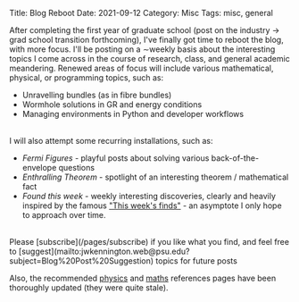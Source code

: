 Title: Blog Reboot
Date: 2021-09-12
Category: Misc
Tags: misc, general

After completing the first year of graduate school (post on the industry $\to$ grad school transition forthcoming), I've
finally got time to reboot the blog, with more focus. I'll be posting on a $\sim$weekly basis about the interesting topics I come across in the course of research, class, and 
general academic meandering. Renewed areas of focus will include various mathematical, physical, or programming topics, 
such as:

- Unravelling bundles (as in fibre bundles)
- Wormhole solutions in GR and energy conditions
- Managing environments in Python and developer workflows

<br>
I will also attempt some recurring installations, such as:

- _Fermi Figures_ - playful posts about solving various back-of-the-envelope questions 
- _Enthralling Theorem_ - spotlight of an interesting theorem / mathematical fact
- _Found this week_ - weekly interesting discoveries, clearly and heavily inspired by the famous 
["This week's finds"](https://math.ucr.edu/home/baez/TWF.html) - an asymptote I only hope to approach over time. 

<br>
Please [subscribe](/pages/subscribe) if you like what you find, and feel free to 
[suggest](mailto:jwkennington.web@psu.edu?subject=Blog%20Post%20Suggestion) topics for future posts 

Also, the recommended [physics](/pages/texts-physics) and [maths](/pages/texts-math) references pages have been 
thoroughly updated (they were quite stale).
